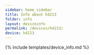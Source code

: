 ```yaml
---
sidebar: home_sidebar
title: Info about h4213
folder: info
layout: deviceinfo
permalink: /devices/h4213/
device: h4213
---
```

{% include templates/device_info.md %}
